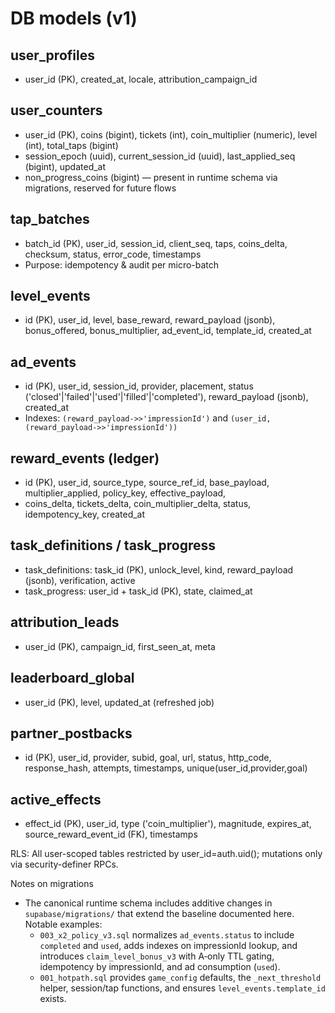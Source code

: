 # DB models (v1)

## user_profiles
- user_id (PK), created_at, locale, attribution_campaign_id

## user_counters
- user_id (PK), coins (bigint), tickets (int), coin_multiplier (numeric), level (int), total_taps (bigint)
- session_epoch (uuid), current_session_id (uuid), last_applied_seq (bigint), updated_at
 - non_progress_coins (bigint) — present in runtime schema via migrations, reserved for future flows

## tap_batches
- batch_id (PK), user_id, session_id, client_seq, taps, coins_delta, checksum, status, error_code, timestamps
- Purpose: idempotency & audit per micro-batch

## level_events
- id (PK), user_id, level, base_reward, reward_payload (jsonb), bonus_offered, bonus_multiplier, ad_event_id, template_id, created_at

## ad_events
- id (PK), user_id, session_id, provider, placement, status ('closed'|'failed'|'used'|'filled'|'completed'), reward_payload (jsonb), created_at
 - Indexes: `(reward_payload->>'impressionId')` and `(user_id, (reward_payload->>'impressionId'))`

## reward_events (ledger)
- id (PK), user_id, source_type, source_ref_id, base_payload, multiplier_applied, policy_key, effective_payload,
- coins_delta, tickets_delta, coin_multiplier_delta, status, idempotency_key, created_at

## task_definitions / task_progress
- task_definitions: task_id (PK), unlock_level, kind, reward_payload (jsonb), verification, active
- task_progress: user_id + task_id (PK), state, claimed_at

## attribution_leads
- user_id (PK), campaign_id, first_seen_at, meta

## leaderboard_global
- user_id (PK), level, updated_at (refreshed job)

## partner_postbacks
- id (PK), user_id, provider, subid, goal, url, status, http_code, response_hash, attempts, timestamps, unique(user_id,provider,goal)

## active_effects
- effect_id (PK), user_id, type ('coin_multiplier'), magnitude, expires_at, source_reward_event_id (FK), timestamps

RLS: All user-scoped tables restricted by user_id=auth.uid(); mutations only via security-definer RPCs.

Notes on migrations
- The canonical runtime schema includes additive changes in `supabase/migrations/` that extend the baseline documented here. Notable examples:
  - `003_x2_policy_v3.sql` normalizes `ad_events.status` to include `completed` and `used`, adds indexes on impressionId lookup, and introduces `claim_level_bonus_v3` with A‑only TTL gating, idempotency by impressionId, and ad consumption (`used`).
  - `001_hotpath.sql` provides `game_config` defaults, the `_next_threshold` helper, session/tap functions, and ensures `level_events.template_id` exists.
